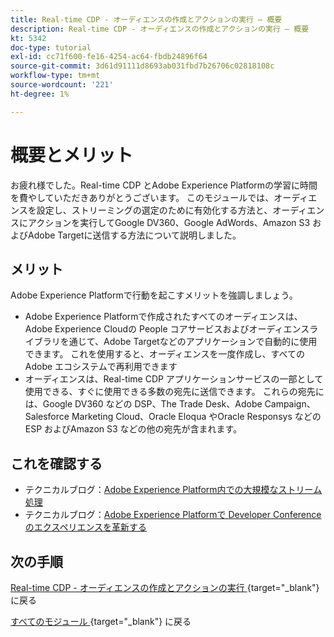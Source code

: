 ```yaml
---
title: Real-time CDP - オーディエンスの作成とアクションの実行 – 概要
description: Real-time CDP - オーディエンスの作成とアクションの実行 – 概要
kt: 5342
doc-type: tutorial
exl-id: cc71f600-fe16-4254-ac64-fbdb24896f64
source-git-commit: 3d61d91111d8693ab031fbd7b26706c02818108c
workflow-type: tm+mt
source-wordcount: '221'
ht-degree: 1%

---
```


# 概要とメリット

お疲れ様でした。Real-time CDP とAdobe Experience Platformの学習に時間を費やしていただきありがとうございます。
このモジュールでは、オーディエンスを設定し、ストリーミングの選定のために有効化する方法と、オーディエンスにアクションを実行してGoogle DV360、Google AdWords、Amazon S3 およびAdobe Targetに送信する方法について説明しました。

## メリット

Adobe Experience Platformで行動を起こすメリットを強調しましょう。

- Adobe Experience Platformで作成されたすべてのオーディエンスは、Adobe Experience Cloudの People コアサービスおよびオーディエンスライブラリを通じて、Adobe Targetなどのアプリケーションで自動的に使用できます。 これを使用すると、オーディエンスを一度作成し、すべてのAdobe エコシステムで再利用できます
- オーディエンスは、Real-time CDP アプリケーションサービスの一部として使用できる、すぐに使用できる多数の宛先に送信できます。 これらの宛先には、Google DV360 などの DSP、The Trade Desk、Adobe Campaign、Salesforce Marketing Cloud、Oracle Eloqua やOracle Responsys などの ESP およびAmazon S3 などの他の宛先が含まれます。

## これを確認する

- テクニカルブログ：[Adobe Experience Platform内での大規模なストリーム処理 ](https://medium.com/adobetech/stream-processing-at-scale-within-adobe-experience-platform-909ed502da71)
- テクニカルブログ：[Adobe Experience Platformで Developer Conference のエクスペリエンスを革新する ](https://medium.com/adobetech/innovating-developer-conference-with-adobe-experience-platform-c8c2d1fe8d88)

## 次の手順

[Real-time CDP - オーディエンスの作成とアクションの実行 ](./real-time-cdp-build-a-segment-take-action.md){target="_blank"} に戻る

[ すべてのモジュール ](./../../../../overview.md){target="_blank"} に戻る
